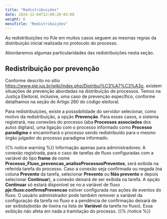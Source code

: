 ```yaml
---
title: "Redistribuições"
date: 2024-12-04T12:09:20-03:00
weight: 6
menuTitle: "Redistribuições"
---
```

As redistribuições no PJe em muitos casos seguem as mesmas regras da distribuição inicial realizada no protocolo do processo. 

Abordaremos algumas particularidades das redistribuições nesta seção.

## Redistribuição por prevenção

Conforme descrito no sítio https://www.pje.jus.br/wiki/index.php/Distribui%C3%A7%C3%A3o, existem situações de prevenção abordadas na distribuição de processos. Temos na Justiça Eleitoral, inclusive, uma caso de prevenção específico, conforme detalhamos na seção do Artigo 260 do código eleitoral. 

Para redistribuições, existe a posssibilidade do servidor selecionar, como motivo da redistribuição, a opção **Prevenção**. Para esses casos, o sistema registrará, nas conexões do processo (aba **Processos associados** dos autos digitais), uma ligação com o processo informado como **Processo paradigma** e encaminhará o processo sendo redistribuído para o mesmo órgão julgador do processo paradigma informado. 


{{% notice warning %}}
Informação apenas para administradores: A conexão registrada, para o caso de tarefas de fluxo configuradas com a variável do tipo **frame** de nome **Processo_Fluxo_prevencao_analiseProcessosPreventos**, será exibida na referida tarefa do processo. Caso a conexão seja confirmada ou negada (na coluna **Prevento** da tarefa, selecionar **Prevento** ou **Não prevento** e depois selecionar **Continuar**), a conexão deixará de ser exibida na tarefa. A opção **Continuar** só estará disponível se no a variável de fluxo **pje:fluxo:confirmaPrevencao** estiver configurada nas ações de eventos do fluxo. O usuário administrador pode também remover a variável da configuração da tarefa no fluxo e a pendência de confirmação deixará de ser exibida(botão de lixeira na lista de **Variável** da tarefa no fluxo). Essa exibição não afeta em nada a tramitação do processo. 
{{% /notice %}}


